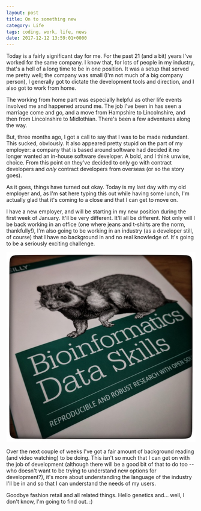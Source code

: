 ```yaml
---
layout: post
title: On to something new
category: Life
tags: coding, work, life, news
date: 2017-12-12 13:59:01+0000
---
```


Today is a fairly significant day for me. For the past 21 (and a bit) years
I've worked for the same company. I know that, for lots of people in my
industry, that's a hell of a long time to be in one position. It was a setup
that served me pretty well; the company was small (I'm not much of a big
company person), I generally got to dictate the development tools and
direction, and I also got to work from home.

The working from home part was especially helpful as other life events
involved me and happened around me. The job I've been in has seen a marriage
come and go, and a move from Hampshire to Lincolnshire, and then from
Lincolnshire to Midlothian. There's been a few adventures along the way.

But, three months ago, I got a call to say that I was to be made redundant.
This sucked, obviously. It also appeared pretty stupid on the part of my
employer: a company that is based around software had decided it no longer
wanted an in-house software developer. A bold, and I think unwise, choice.
From this point on they've decided to only go with contract developers and
*only* contract developers from overseas (or so the story goes).

As it goes, things have turned out okay. Today is my last day with my old
employer and, as I'm sat here typing this out while having some lunch, I'm
actually glad that it's coming to a close and that I can get to move on.

I have a new employer, and will be starting in my new position during the
first week of January. It'll be very different. It'll all be different. Not
only will I be back working in an office (one where jeans and t-shirts are
the norm, thankfully!), I'm also going to be working in an industry (as a
developer still, of course) that I have no background in and no real
knowledge of. It's going to be a seriously exciting challenge.

![New book](/attachments/2017/12/12/IMG_20171212_140656-01.jpeg)

Over the next couple of weeks I've got a fair amount of background reading
(and video watching) to be doing. This isn't so much that I can get on with
the job of development (although there will be a good bit of that to do too
-- who doesn't want to be trying to understand new options for
development?), it's more about understanding the language of the industry
I'll be in and so that I can understand the needs of my users.

Goodbye fashion retail and all related things. Hello genetics and... well, I
don't know, I'm going to find out. :)

[//]: # (2017-12-12-on_to_something_new.md ends here)
